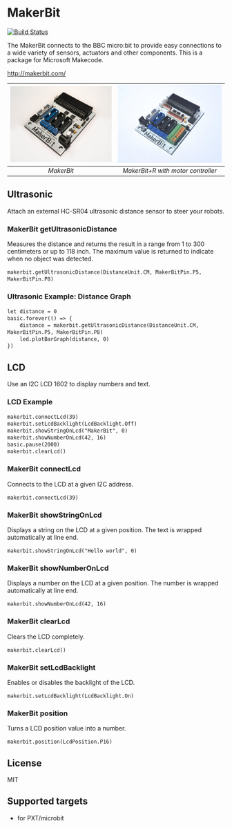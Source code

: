 # MakerBit

[![Build Status](https://travis-ci.org/1010Technologies/pxt-makerbit.svg?branch=master)](https://travis-ci.org/1010Technologies/pxt-makerbit)

The MakerBit connects to the BBC micro:bit to provide easy connections to a wide variety of sensors, actuators and other components. This is a package for Microsoft Makecode.

http://makerbit.com/

| ![MakerBit](https://github.com/1010Technologies/pxt-makerbit/raw/master/MakerBit.png "MakerBit") | ![MakerBit+R](https://github.com/1010Technologies/pxt-makerbit/raw/master/MakerBit+R.png "MakerBit+R") |
| :----------------------------------------------------------------------------------------------: | :----------------------------------------------------------------------------------------------------: |
|                                            _MakerBit_                                            |                                   _MakerBit+R with motor controller_                                   |


## Ultrasonic

Attach an external HC-SR04 ultrasonic distance sensor to steer your robots.

### MakerBit getUltrasonicDistance

Measures the distance and returns the result in a range from 1 to 300 centimeters or up to 118 inch. The maximum value is returned to indicate when no object was detected.

```sig
makerbit.getUltrasonicDistance(DistanceUnit.CM, MakerBitPin.P5, MakerBitPin.P8)
```

### Ultrasonic Example: Distance Graph

```blocks
let distance = 0
basic.forever(() => {
    distance = makerbit.getUltrasonicDistance(DistanceUnit.CM, MakerBitPin.P5, MakerBitPin.P8)
    led.plotBarGraph(distance, 0)
})
```

## LCD

Use an I2C LCD 1602 to display numbers and text.

### LCD Example

```blocks
makerbit.connectLcd(39)
makerbit.setLcdBacklight(LcdBacklight.Off)
makerbit.showStringOnLcd("MakerBit", 0)
makerbit.showNumberOnLcd(42, 16)
basic.pause(2000)
makerbit.clearLcd()
```

### MakerBit connectLcd

Connects to the LCD at a given I2C address.

```sig
makerbit.connectLcd(39)
```

### MakerBit showStringOnLcd

Displays a string on the LCD at a given position. The text is wrapped automatically at line end.

```sig
makerbit.showStringOnLcd("Hello world", 0)
```

### MakerBit showNumberOnLcd

Displays a number on the LCD at a given position. The number is wrapped automatically at line end.

```sig
makerbit.showNumberOnLcd(42, 16)
```

### MakerBit clearLcd

Clears the LCD completely.

```sig
makerbit.clearLcd()
```

### MakerBit setLcdBacklight

Enables or disables the backlight of the LCD.

```sig
makerbit.setLcdBacklight(LcdBacklight.On)
```

### MakerBit position

Turns a LCD position value into a number.

```sig
makerbit.position(LcdPosition.P16)
```

## License

MIT

## Supported targets

- for PXT/microbit
